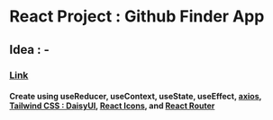 # React Project : Github Finder App

## Idea : -

### [Link](https://rizal-github-finder.netlify.app)

#### Create using useReducer, useContext, useState, useEffect, [axios](https://axios-http.com/docs/intro), [Tailwind CSS : DaisyUI](https://daisyui.com/), [React Icons](https://react-icons.github.io/react-icons/), and [React Router](https://reactrouter.com/en/main)
